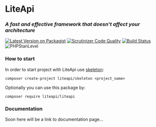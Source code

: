# LiteApi
### *A fast and effective framework that doesn't affect your architecture*

[![Latest Version on Packagist](https://img.shields.io/packagist/v/liteapi/liteapi.svg?style=flat-square)](https://packagist.org/packages/liteapi/liteapi)
[![Scrutinizer Code Quality](https://scrutinizer-ci.com/g/liteapi/liteapi/badges/quality-score.png?b=main)](https://scrutinizer-ci.com/g/liteapi/liteapi/?branch=main)
[![Build Status](https://scrutinizer-ci.com/g/liteapi/liteapi/badges/build.png?b=main)](https://scrutinizer-ci.com/g/liteapi/liteapi/build-status/main)
![PHPStanLevel](https://img.shields.io/badge/PHPStan-5%20level-brightgreen.svg?style=flat)

### How to start

In order to start project with LiteApi use [skeleton](https://github.com/liteapi/skeleton):
```shell
composer create-project liteapi/skeleton <project_name>
```

Optionally you can use this package by:
```shell
composer require liteapi/liteapi
```

### Documentation

Soon here will be a link to documentation page... 
